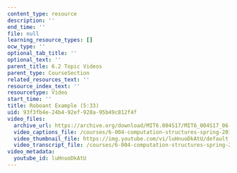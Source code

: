 ```yaml
---
content_type: resource
description: ''
end_time: ''
file: null
learning_resource_types: []
ocw_type: ''
optional_tab_title: ''
optional_text: ''
parent_title: 6.2 Topic Videos
parent_type: CourseSection
related_resources_text: ''
resource_index_text: ''
resourcetype: Video
start_time: ''
title: Roboant Example (5:33)
uid: 93f3fb4e-24b4-92ef-928a-95b49c812f4f
video_files:
  archive_url: https://archive.org/download/MIT6.004S17/MIT6_004S17_06-02-04_300k.mp4
  video_captions_file: /courses/6-004-computation-structures-spring-2017/e144cf85b8ca56a78d20a792af03d8da_luHnuoDkAtU.vtt
  video_thumbnail_file: https://img.youtube.com/vi/luHnuoDkAtU/default.jpg
  video_transcript_file: /courses/6-004-computation-structures-spring-2017/99e1adf0f979cb790f98a6db5141aef1_luHnuoDkAtU.pdf
video_metadata:
  youtube_id: luHnuoDkAtU
---
```

